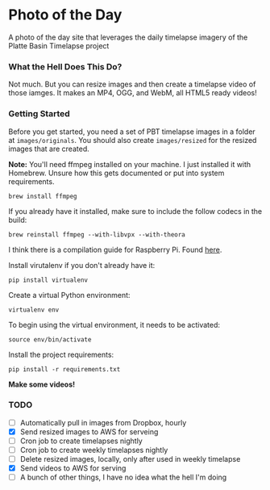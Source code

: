 # Photo of the Day

A photo of the day site that leverages the daily timelapse imagery of the Platte Basin Timelapse project

### What the Hell Does This Do?

Not much. But you can resize images and then create a timelapse video of those iamges. It makes an MP4, OGG, and WebM, all HTML5 ready videos!

### Getting Started

Before you get started, you need a set of PBT timelapse images in a folder at `images/originals`. You should also create `images/resized` for the resized images that are created.

**Note:** You'll need ffmpeg installed on your machine. I just installed it with Homebrew. Unsure how this gets documented or put into system requirements.

	brew install ffmpeg

If you already have it installed, make sure to include the follow codecs in the build:

	brew reinstall ffmpeg --with-libvpx --with-theora 

I think there is a compilation guide for Raspberry Pi. Found [here](https://trac.ffmpeg.org/wiki/CompilationGuide/RaspberryPi).

Install virutalenv if you don't already have it:

	pip install virtualenv
  
Create a virtual Python environment:

  	virtualenv env
  
To begin using the virtual environment, it needs to be activated:

  	source env/bin/activate
  
Install the project requirements:

  	pip install -r requirements.txt
  
**Make some videos!**

### TODO

- [ ] Automatically pull in images from Dropbox, hourly
- [x] Send resized images to AWS for serveing
- [ ] Cron job to create timelapses nightly
- [ ] Cron job to create weekly timelapses nightly
- [ ] Delete resized images, locally, only after used in weekly timelapse
- [x] Send videos to AWS for serving
- [ ] A bunch of other things, I have no idea what the hell I'm doing
